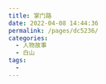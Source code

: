 ```yaml
---
title: 掌门路
date: 2022-04-08 14:44:36
permalink: /pages/dc5236/
categories:
  - 人物故事
  - 白山
tags:
  - 
---
```

